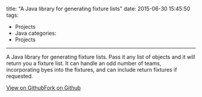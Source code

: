 title: "A Java library for generating fixture lists"
date: 2015-06-30 15:45:50
tags:
- Projects
- Java
categories:
- Projects
---
A Java library for generating fixture lists. Pass it any list of objects and it will return you a fixture list. It can handle an odd number of teams, incorporating byes into the fixtures, and can include return fixtures if requested.
<div class="btn-banner"><div class="btn-banner-inner">
	<a class="btn" target="_blank" href="https://github.com/codeecho/fixture-generator">View on Github</a><a class="btn" target="_blank" href="https://github.com/codeecho/fixture-generator">Fork on Github</a></div>
</div>